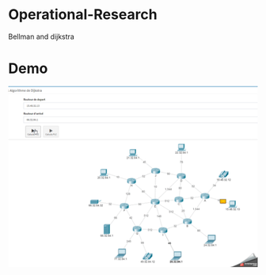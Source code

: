 # Operational-Research
Bellman and dijkstra
# Demo
![alt text](https://github.com/benayadmohamed/Operational-Research/blob/master/demo.gif)
